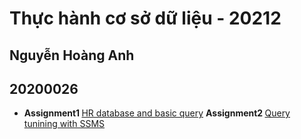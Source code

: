 <h1>Thực hành cơ sở dữ liệu - 20212</h1>
<h2>Nguyễn Hoàng Anh</h2>
<h2>20200026</h2>
<ul>
  <li>
    <b>Assignment1 </b> <a href="./assignment1">HR database and basic query</a>
    <b>Assignment2 </b> <a href="./assignment2">Query tunining with SSMS</a>
  </li>
</ul>
